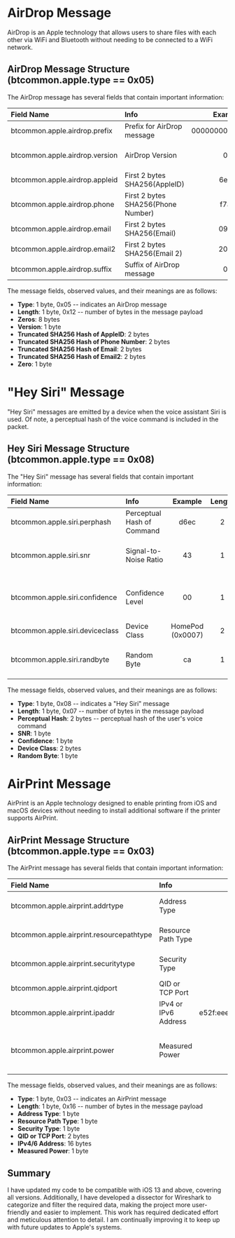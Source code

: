 # AirDrop Message

AirDrop is an Apple technology that allows users to share files with each other via WiFi and Bluetooth without needing to be connected to a WiFi network.

## AirDrop Message Structure (btcommon.apple.type == 0x05)

The AirDrop message has several fields that contain important information:

| Field Name                                  | Info                                        | Example           | Length | Type | Notes                      |
| :-------------------------------------------| :-------------------------------------------|:-----------------:|:------:|:----:|:--------------------------:|
| btcommon.apple.airdrop.prefix               | Prefix for AirDrop message                  | 0000000000000000  |   8    | Bytes|                            |
| btcommon.apple.airdrop.version              | AirDrop Version                             | 01                |   1    | Bytes| Version of AirDrop?        |
| btcommon.apple.airdrop.appleid              | First 2 bytes SHA256(AppleID)               | 6e2e              |   2    | Bytes|                            |
| btcommon.apple.airdrop.phone                | First 2 bytes SHA256(Phone Number)          | f7ad              |   2    | Bytes|                            |
| btcommon.apple.airdrop.email                | First 2 bytes SHA256(Email)                 | 09b2              |   2    | Bytes|                            |
| btcommon.apple.airdrop.email2               | First 2 bytes SHA256(Email 2)               | 2080              |   2    | Bytes|                            |
| btcommon.apple.airdrop.suffix               | Suffix of AirDrop message                   | 00                |   1    | Bytes|                            |

The message fields, observed values, and their meanings are as follows:

- **Type**: 1 byte, 0x05 -- indicates an AirDrop message
- **Length**: 1 byte, 0x12 -- number of bytes in the message payload
- **Zeros**: 8 bytes
- **Version**: 1 byte
- **Truncated SHA256 Hash of AppleID**: 2 bytes
- **Truncated SHA256 Hash of Phone Number**: 2 bytes
- **Truncated SHA256 Hash of Email**: 2 bytes
- **Truncated SHA256 Hash of Email2**: 2 bytes
- **Zero**: 1 byte

# "Hey Siri" Message

"Hey Siri" messages are emitted by a device when the voice assistant Siri is used. Of note, a perceptual hash of the voice command is included in the packet.

## Hey Siri Message Structure (btcommon.apple.type == 0x08)

The "Hey Siri" message has several fields that contain important information:

| Field Name                                  | Info                         | Example                    | Length | Type  | Notes                       |
| :-------------------------------------------| :----------------------------|:--------------------------:|:------:|:-----:|:---------------------------:|
| btcommon.apple.siri.perphash                | Perceptual Hash of Command   |   d6ec                     |   2    | Bytes | From Cunche Paper           |
| btcommon.apple.siri.snr                     | Signal-to-Noise Ratio        |   43                       |   1    | Bytes | Not sure if dBm or dB       |
| btcommon.apple.siri.confidence              | Confidence Level             |   00                       |   1    | Bytes | Not sure what scale is used |
| btcommon.apple.siri.deviceclass             | Device Class                 | HomePod (0x0007)           |   2    | UINT16|                             |
| btcommon.apple.siri.randbyte                | Random Byte                  |   ca                       |   1    | Bytes | Not sure the purpose of this|

The message fields, observed values, and their meanings are as follows:

- **Type**: 1 byte, 0x08 -- indicates a "Hey Siri" message
- **Length**: 1 byte, 0x07 -- number of bytes in the message payload
- **Perceptual Hash**: 2 bytes -- perceptual hash of the user's voice command
- **SNR**: 1 byte
- **Confidence**: 1 byte
- **Device Class**: 2 bytes
- **Random Byte**: 1 byte

# AirPrint Message

AirPrint is an Apple technology designed to enable printing from iOS and macOS devices without needing to install additional software if the printer supports AirPrint.

## AirPrint Message Structure (btcommon.apple.type == 0x03)

The AirPrint message has several fields that contain important information:

| Field Name                                  | Info                  | Example                               | Length   | Type    | Notes                      |
| :-------------------------------------------| :---------------------|:-------------------------------------:|:--------:|:-------:|:--------------------------:|
| btcommon.apple.airprint.addrtype            | Address Type          |   74                                  | 1 byte   | Bytes   | This may mean IPv4 vs IPv6 |
| btcommon.apple.airprint.resourcepathtype    | Resource Path Type    |   07                                  | 1 byte   | Bytes   | Not sure what this is      |
| btcommon.apple.airprint.securitytype        | Security Type         |   6f                                  | 1 byte   | Bytes   | Not sure what this is      |
| btcommon.apple.airprint.qidport             | QID or TCP Port       |   55990                               | 2 bytes  | Decimal |                            |
| btcommon.apple.airprint.ipaddr              | IPv4 or IPv6 Address  |e52f:eee5:be15:1347:399:3500:1063:6fc5| 16 bytes | IPv6    |                            |
| btcommon.apple.airprint.power               | Measured Power        |   6d                                  | 1 byte   | Bytes   | Is this dbm, db? Sometimes it's optional |

The message fields, observed values, and their meanings are as follows:

- **Type**: 1 byte, 0x03 -- indicates an AirPrint message
- **Length**: 1 byte, 0x16 -- number of bytes in the message payload
- **Address Type**: 1 byte
- **Resource Path Type**: 1 byte
- **Security Type**: 1 byte
- **QID or TCP Port**: 2 bytes
- **IPv4/6 Address**: 16 bytes
- **Measured Power**: 1 byte

## Summary

I have updated my code to be compatible with iOS 13 and above, covering all versions. Additionally, I have developed a dissector for Wireshark to categorize and filter the required data, making the project more user-friendly and easier to implement. This work has required dedicated effort and meticulous attention to detail. I am continually improving it to keep up with future updates to Apple's systems.
